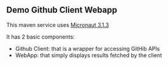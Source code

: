 ## Demo Github Client Webapp

This maven service uses [Micronaut 3.1.3](https://docs.micronaut.io/3.1.3/guide/index.html)

It has 2 basic components:

- Github Client: that is a wrapper for accessing GitHib APIs
- WebApp: that simply displays results fetched by the client
